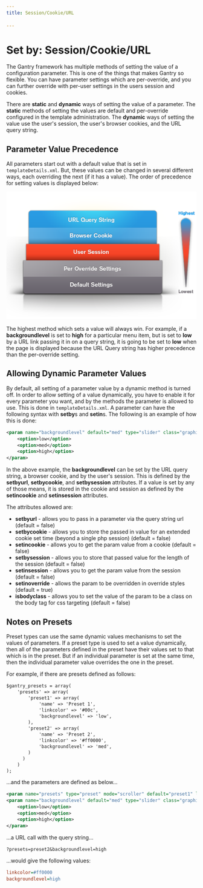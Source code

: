 ```yaml
---
title: Session/Cookie/URL

---
```


Set by: Session/Cookie/URL
==========================
The Gantry framework has multiple methods of setting the value of a configuration parameter. This is one of the things that makes Gantry so flexible. You can have parameter settings which are per-override, and you can further override with per-user settings in the users session and cookies.

There are **static** and **dynamic** ways of setting the value of a parameter. The **static** methods of setting the values are default and per-override configured in the template administration. The **dynamic** ways of setting the value use the user's session, the user's browser cookies, and the URL query string.


Parameter Value Precedence
--------------------------
All parameters start out with a default value that is set in `templateDetails.xml`. But, these values can be changed in several different ways, each overriding the next (if it has a value). The order of precedence for setting values is displayed below:

![](assets/setby-chart.png)

The highest method which sets a value will always win. For example, if a **backgroundlevel** is set to **high** for a particular menu item, but is set to **low** by a URL link passing it in on a query string, it is going to be set to **low** when the page is displayed because the URL Query string has higher precedence than the per-override setting.


Allowing Dynamic Parameter Values
---------------------------------
By default, all setting of a parameter value by a dynamic method is turned off. In order to allow setting of a value dynamically, you have to enable it for every parameter you want, and by the methods the parameter is allowed to use. This is done in `templateDetails.xml`. A parameter can have the following syntax with **setby**s and **setin**s. The following is an example of how this is done:

~~~ .xml
<param name="backgroundlevel" default="med" type="slider" class="graphic-level" label="BG_LEVEL" description="BG_LEVEL_DESC" setbyurl="true" setinsession="true" setbysession="true" setincookie="true" setbycookie="true" isbodyclass="true">
    <option>low</option>
    <option>med</option>
    <option>high</option>
</param>
~~~

In the above example, the **backgroundlevel** can be set by the URL query string, a browser cookie, and by the user's session. This is defined by the **setbyurl**, **setbycookie**, and **setbysession** attributes. If a value is set by any of those means, it is stored in the cookie and session as defined by the **setincookie** and **setinsession** attributes.

The attributes allowed are:

* __setbyurl__ - allows you to pass in a parameter via the query string url (default = false)
* __setbycookie__ - allows you to store the passed in value for an extended cookie set time (beyond a single php session) (default = false)
* __setincookie__ - allows you to get the param value from a cookie (default = false)
* __setbysession__ - allows you to store that passed value for the length of the session (default = false)
* __setinsession__ - allows you to get the param value from the session (default = false)
* __setinoverride__ - allows the param to be overridden in override styles (default = true)
* __isbodyclass__ - allows you to set the value of the param to be a class on the body tag for css targeting (default = false)


Notes on Presets
----------------
Preset types can use the same dynamic values mechanisms to set the values of parameters. If a preset type is used to set a value dynamically, then all of the parameters defined in the preset have their values set to that which is in the preset. But if an individual parameter is set at the same time, then the individual parameter value overrides the one in the preset.

For example, if there are presets defined as follows:

~~~ .php
$gantry_presets = array(
    'presets' => array(
        'preset1' => array(
            'name' => 'Preset 1',
            'linkcolor' => '#00c',
            'backgroundlevel' => 'low',
        ),
        'preset2' => array(
            'name' => 'Preset 2',
            'linkcolor' => '#ff0000',
            'backgroundlevel' => 'med',
        )
      )
    )
);
~~~

...and the parameters are defined as below...

~~~ .xml
<param name="presets" type="preset" mode="scroller" default="preset1" label="STYLE_PRESETS" description="STYLE_PRESETS_DESC" setbyurl="true" setinsession="true" setbysession="true" setbycookie="true" setinmenuitem="false" />
<param name="backgroundlevel" default="med" type="slider" class="graphic-level" label="BG_LEVEL" description="BG_LEVEL_DESC" setbyurl="true" setinsession="true" setbysession="true" setincookie="true" setbycookie="true" isbodyclass="true">
    <option>low</option>
    <option>med</option>
    <option>high</option>
</param>
~~~

...a URL call with the query string...

~~~
?presets=preset2&backgroundlevel=high
~~~

...would give the following values:

~~~ .ini
linkcolor=#ff0000
backgroundlevel=high
~~~
